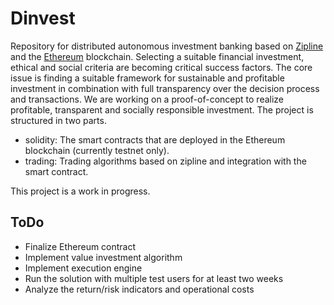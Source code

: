 # Dinvest
Repository for distributed autonomous investment banking based on [Zipline](https://github.com/quantopian/zipline) and the [Ethereum](https://www.ethereum.org/) blockchain. Selecting a suitable financial investment, ethical and social criteria are becoming critical success factors.
The core issue is finding a suitable framework for sustainable and profitable investment in combination with full transparency over the decision process and transactions. We are working on a proof-of-concept to realize profitable, transparent and socially responsible investment.
The project is structured in two parts.
- solidity: The smart contracts that are deployed in the Ethereum blockchain (currently testnet only).
- trading: Trading algorithms based on zipline and integration with the smart contract.

This project is a work in progress.

## ToDo
- Finalize Ethereum contract
- Implement value investment algorithm
- Implement execution engine
- Run the solution with multiple test users for at least two weeks
- Analyze the return/risk indicators and operational costs
